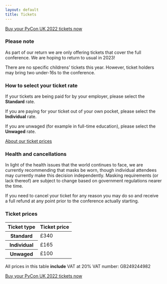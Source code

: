 ```yaml
---
layout: default
title: Tickets
---
```


<a href="https://pretix.eu/pyconuk/PyConUK2022" target="_blank">Buy your PyCon UK 2022 tickets now</a>

<div class="box box_yellow">
  <h3>Please note</h3>
  <p>As part of our return we are only offering tickets that cover the full conference. We are hoping to return to usual in 2023!</p>
  <p>There are no specific childrens' tickets this year. However, ticket holders may bring two under-16s to the conference.</p>
</div>

<div class="box box_blue">
  <h3>How to select your ticket rate</h3>
  <p>If your tickets are being paid for by your employer, please select the <strong>Standard</strong> rate.</p>
  <p>If you are paying for your ticket out of your own pocket, please select the <strong>Individual</strong> rate.</p>
  <p>If you are unwaged (for example in full-time education), please select the <strong>Unwaged</strong> rate.</p>
  <a href="/tickets/about-our-ticket-prices/">About our ticket prices</a>
</div>

<div class="box box_red">
  <h3>Health and cancellations</h3>
  <p>In light of the health issues that the world continues to face, we are currently recommending that masks be worn, though individual attendees may currently make this decision independently. Masking requirements (or lack thereof) are subject to change based on government regulations nearer the time.</p>
  <p>If you need to cancel your ticket for any reason you may do so and receive a full refund at any point prior to the conference actually starting.</p>
</div>

<div class="box box_yellow">
  <h3>Ticket prices</h3>
  <table class="table">
    <thead>
      <th scope="col">Ticket type</th>
      <th scope="col">Ticket price</th>
    </thead>
    <tbody>
      <tr>
        <th scope="row">Standard</th>
        <td>£340</td>
      </tr>
      <tr>
        <th scope="row">Individual</th>
        <td>£165</td>
      </tr>
      <tr>
        <th scope="row">Unwaged</th>
        <td>£100</td>
      </tr>
    </tbody>
  </table>

  All prices in this table <strong>include</strong> VAT at 20%
  VAT number: GB249244982
</div>

<a href="https://pretix.eu/pyconuk/PyConUK2022" target="_blank">Buy your PyCon UK 2022 tickets now</a>
